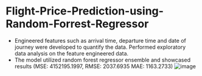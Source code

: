 # Flight-Price-Prediction-using-Random-Forrest-Regressor
-	Engineered features such as arrival time, departure time and date of journey were developed to quantify the data. Performed exploratory data analysis on the feature engineered data.
-	The model utilized random forest regressor ensemble and showcased results (MSE: 4152195.1997, RMSE: 2037.6935 MAE: 1163.2733)
![image](https://user-images.githubusercontent.com/70258444/120965039-e31d7800-c781-11eb-867f-1e15c2e0e242.png)
